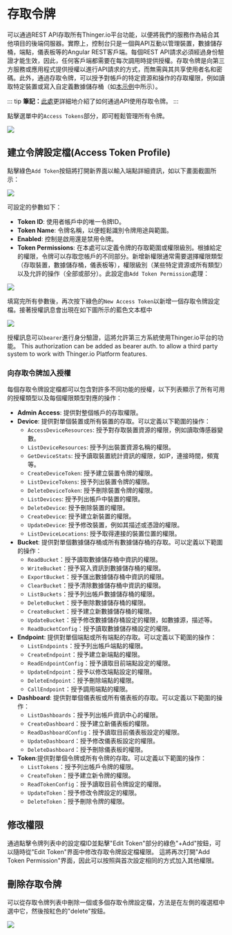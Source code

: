 # 存取令牌

可以通過REST API存取所有Thinger.io平台功能，以便將我們的服務作為結合其他項目的後端伺服器。實際上，控制台只是一個與API互動以管理裝置，數據儲存桶，端點，儀表板等的Angular REST客戶端。每個REST API請求必須經過身份驗證才能生效，因此，任何客戶端都需要在每次調用時提供授權。存取令牌是向第三方服務或應用程式提供授權以進行API請求的方式，而無需與其共享使用者名和密碼。此外，通過存取令牌，可以授予對帳戶的特定資源和操作的存取權限，例如讀取特定裝置或寫入自定義數據儲存桶（如[本示例](http://docs.thinger.io/sigfox/#steps-in-thingerio-create-an-access-token)中所示）。

::: tip
**筆記：**[此處](http://docs.thinger.io/api/#authentication-api-rest-api-authentication)更詳細地介紹了如何通過API使用存取令牌。
:::

點擊選單中的`Access Tokens`部分，即可輕鬆管理所有令牌。

![](~@cloud/MenuAccessTokens.jpg)

## 建立令牌設定檔(Access Token Profile)

點擊綠色`Add Token`按鈕將打開新界面以輸入端點詳細資訊，如以下畫面截圖所示：

![](~@cloud/AddToken.png)

可設定的參數如下：

* **Token ID**: 使用者帳戶中的唯一令牌ID。
* **Token Name**: 令牌名稱，以便輕鬆識別令牌用途與範圍。
* **Enabled**: 控制是啟用還是禁用令牌。
* **Token Permissions**: 在本處可以定義令牌的存取範圍或權限級別。根據給定的權限，令牌可以存取您帳戶的不同部分。新增新權限通常需要選擇權限類型（存取裝置，數據儲存桶，儀表板等），權限級別（某些特定資源或所有類型）以及允許的操作（全部或部分）。此設定由`Add Token Permission`處理：

![](~@cloud/AddUserTokenPermission.png)

填寫完所有參數後，再次按下綠色的`New Access Token`以新增一個存取令牌設定檔。接著授權訊息會出現在如下圖所示的藍色文本框中

![](~@cloud/AddTokenDone.png)

授權訊息可以`bearer`進行身分驗證，這將允許第三方系統使用Thinger.io平台的功能。
This authorization can be added as bearer auth. to allow a third party system to work with Thinger.io Platform features. 

### 向存取令牌加入授權

每個存取令牌設定檔都可以包含對許多不同功能的授權，以下列表顯示了所有可用的授權類型以及每個權限類型對應的操作：

* **Admin Access**: 提供對整個帳戶的存取權限。
* **Device**: 提供對單個裝置或所有裝置的存取。可以定義以下範圍的操作：
  * `AccessDeviceResources`: 授予對存取裝置資源的權限，例如讀取傳感器變數。
  * `ListDeviceResources`: 授予列出裝置資源名稱的權限。
  * `GetDeviceStats`: 授予讀取裝置統計資訊的權限，如IP，連接時間，頻寬等。
  * `CreateDeviceToken`: 授予建立裝置令牌的權限。
  * `ListDeviceTokens`: 授予列出裝置令牌的權限。
  * `DeleteDeviceToken`: 授予刪除裝置令牌的權限。
  * `ListDevices`: 授予列出帳戶中裝置的權限。
  * `DeleteDevice`: 授予刪除裝置的權限。
  * `CreateDevice`: 授予建立新裝置的權限。
  * `UpdateDevice`: 授予修改裝置，例如其描述或憑證的權限。
  * `ListDeviceLocations`: 授予取得連接的裝置位置的權限。
* **Bucket**: 提供對單個數據儲存桶或所有數據儲存桶的存取。可以定義以下範圍的操作：
  * `ReadBucket`：授予讀取數據儲存桶中資訊的權限。
  * `WriteBucket`：授予寫入資訊到數據儲存桶的權限。
  * `ExportBucket`：授予匯出數據儲存桶中資訊的權限。
  * `ClearBucket`：授予清除數據儲存桶中資訊的權限。
  * `ListBuckets`：授予列出帳戶數據儲存桶的權限。
  * `DeleteBucket`：授予刪除數據儲存桶的權限。
  * `CreateBucket`：授予建立新數據儲存桶的權限。
  * `UpdateBucket`：授予修改數據儲存桶設定的權限，如數據源，描述等。
  * `ReadBucketConfig`：授予讀取數據儲存桶設定的權限。
* **Endpoint**: 提供對單個端點或所有端點的存取。可以定義以下範圍的操作：
  * `ListEndpoints`：授予列出帳戶端點的權限。
  * `CreateEndpoint`：授予建立新端點的權限。
  * `ReadEndpointConfig`：授予讀取目前端點設定的權限。
  * `UpdateEndpoint`：授予以修改端點設定的權限。
  * `DeleteEndpoint`：授予刪除端點的權限。
  * `CallEndpoint`：授予調用端點的權限。
* **Dashboard**: 提供對單個儀表板或所有儀表板的存取。可以定義以下範圍的操作：
  * `ListDashboards`：授予列出帳戶資訊中心的權限。
  * `CreateDashboard`：授予建立新儀表板的權限。
  * `ReadDashboardConfig`：授予讀取目前儀表板設定的權限。
  * `UpdateDashboard`：授予修改儀表板設定的權限。
  * `DeleteDashboard`：授予刪除儀表板的權限。
* **Token**:提供對單個令牌或所有令牌的存取。可以定義以下範圍的操作：
  * `ListTokens`：授予列出帳戶令牌的權限。
  * `CreateToken`：授予建立新令牌的權限。
  * `ReadTokenConfig`：授予讀取目前令牌設定的權限。
  * `UpdateToken`：授予修改令牌設定的權限。
  * `DeleteToken`：授予刪除令牌的權限。

## 修改權限

通過點擊令牌列表中的設定檔ID並點擊"Edit Token"部分的綠色"+Add"按鈕，可以隨時從"Edit Token"界面中修改存取令牌設定檔權限。 這將再次打開"Add Token Permission"界面，因此可以按照與首次設定相同的方式加入其他權限。

## 刪除存取令牌

可以從存取令牌列表中刪除一個或多個存取令牌設定檔，方法是在左側的複選框中選中它，然後按紅色的"delete"按鈕。

![](~@cloud/RemoveAccessToken.png)


